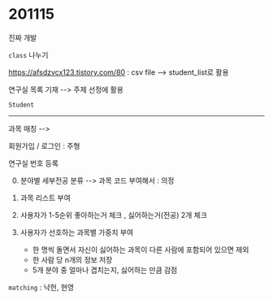 # 201115

진짜 개발

`class` 나누기

https://afsdzvcx123.tistory.com/80 : csv file --> student_list로 활용



연구실 목록 기재 --> 주제 선정에 활용



`Student`

------

과목 매칭 --> 



회원가입 / 로그인 : 주형

연구실 번호 등록



0. 분야별 세부전공 분류 --> 과목 코드 부여해서 : 의정

1. 과목 리스트 부여
2. 사용자가 1-5순위 좋아하는거 체크 , 싫어하는거(전공) 2개 체크
3. 사용자가 선호하는 과목별 가중치 부여
   - 한 명씩 돌면서 자신이 싫어하는 과목이 다른 사람에 포함되어 있으면 제외
   - 한 사람 당 n개의 정보 저장
   - 5개 분야 중 얼마나 겹치는지, 싫어하는 만큼 감점



`matching` : 낙헌, 현영

